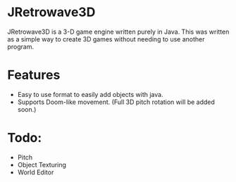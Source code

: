 # JRetrowave3D
JRetrowave3D is a 3-D game engine written purely in Java. This was written as a simple way to create 3D games without needing to use another program.

# Features
* Easy to use format to easily add objects with java.
* Supports Doom-like movement. (Full 3D pitch rotation will be added soon.)

# Todo:
* Pitch
* Object Texturing
* World Editor
